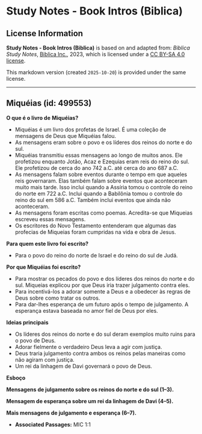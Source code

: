 # Study Notes - Book Intros (Biblica)

## License Information

**Study Notes - Book Intros (Biblica)** is based on and adapted from: _Biblica Study Notes_, [Biblica Inc.](https://www.biblica.com/), 2023, which is licensed under a [CC BY-SA 4.0 license](https://creativecommons.org/licenses/by-sa/4.0/legalcode.en).

This markdown version (created `2025-10-20`) is provided under the same license.



--------------------------------

## Miquéias (id: 499553)

**O que é o livro de** **Miquéias?**

* Miquéias é um livro dos profetas de Israel. É uma coleção de mensagens de Deus que Miquéias falou.
* As mensagens eram sobre o povo e os líderes dos reinos do norte e do sul.
* Miquéias transmitiu essas mensagens ao longo de muitos anos. Ele profetizou enquanto Jotão, Acaz e Ezequias eram reis do reino do sul. Ele profetizou de cerca do ano 742 a.C. até cerca do ano 687 a.C.
* As mensagens falam sobre eventos durante o tempo em que aqueles reis governaram. Elas também falam sobre eventos que aconteceram muito mais tarde. Isso inclui quando a Assíria tomou o controle do reino do norte em 722 a.C. Inclui quando a Babilônia tomou o controle do reino do sul em 586 a.C. Também inclui eventos que ainda não aconteceram.
* As mensagens foram escritas como poemas. Acredita\-se que Miqueias escreveu essas mensagens.
* Os escritores do Novo Testamento entenderam que algumas das profecias de Miqueias foram cumpridas na vida e obra de Jesus.

**Para quem este livro foi escrito?**

* Para o povo do reino do norte de Israel e do reino do sul de Judá.

**Por que Miquéias foi escrito?**

* Para mostrar os pecados do povo e dos líderes dos reinos do norte e do sul. Miqueias explicou por que Deus iria trazer julgamento contra eles.
* Para incentivá\-los a adorar somente a Deus e a obedecer às regras de Deus sobre como tratar os outros.
* Para dar\-lhes esperança de um futuro após o tempo de julgamento. A esperança estava baseada no amor fiel de Deus por eles.

**Ideias principais**

* Os líderes dos reinos do norte e do sul deram exemplos muito ruins para o povo de Deus.
* Adorar fielmente o verdadeiro Deus leva a agir com justiça.
* Deus traria julgamento contra ambos os reinos pelas maneiras como não agiram com justiça.
* Um rei da linhagem de Davi governará o povo de Deus.

**Esboço**

**Mensagens de julgamento sobre os reinos do norte e do sul (1–3\).**

**Mensagem de esperança sobre um rei da linhagem de Davi (4–5\).**

**Mais mensagens de julgamento e esperança (6–7\).**

* **Associated Passages:** MIC 1:1

